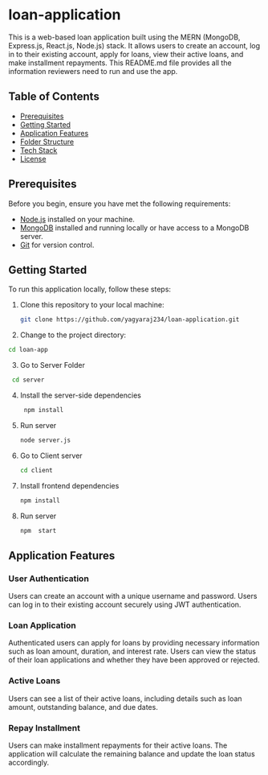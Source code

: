 # loan-application

This is a web-based loan application built using the MERN (MongoDB, Express.js, React.js, Node.js) stack. It allows users to create an account, log in to their existing account, apply for loans, view their active loans, and make installment repayments. This README.md file provides all the information reviewers need to run and use the app.

## Table of Contents

- [Prerequisites](#prerequisites)
- [Getting Started](#getting-started)
- [Application Features](#application-features)
- [Folder Structure](#folder-structure)
- [Tech Stack](#tech-stack)
- [License](#license)

## Prerequisites

Before you begin, ensure you have met the following requirements:

- [Node.js](https://nodejs.org/) installed on your machine.
- [MongoDB](https://www.mongodb.com/) installed and running locally or have access to a MongoDB server.
- [Git](https://git-scm.com/) for version control.

## Getting Started

To run this application locally, follow these steps:

1. Clone this repository to your local machine:

   ```bash
   git clone https://github.com/yagyaraj234/loan-application.git

   ```

2. Change to the project directory:

```bash
cd loan-app
```

3. Go to Server Folder

```bash
 cd server
```

4. Install the server-side dependencies
   ```bash
    npm install
   ```
5. Run server

   ```bash
   node server.js
   ```

6. Go to Client server

   ```bash
   cd client
   ```

7. Install frontend dependencies

   ```bash
   npm install

   ```

8. Run server
   ```bash
   npm  start
   ```

## Application Features

### User Authentication

Users can create an account with a unique username and password.
Users can log in to their existing account securely using JWT authentication.

### Loan Application

Authenticated users can apply for loans by providing necessary information such as loan amount, duration, and interest rate.
Users can view the status of their loan applications and whether they have been approved or rejected.

### Active Loans

Users can see a list of their active loans, including details such as loan amount, outstanding balance, and due dates.

### Repay Installment

Users can make installment repayments for their active loans.
The application will calculate the remaining balance and update the loan status accordingly.
